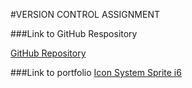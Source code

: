 #VERSION CONTROL ASSIGNMENT

###Link to GitHub Respository 

[GitHub Repository](https://github.com/pja275/svg-icon-system)

###Link to portfolio
[Icon System Sprite i6](http://i6.cims.nyu.edu/~pja275/380)